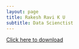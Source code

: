 ```yaml
---
layout: page
title: Rakesh Ravi K U 
subtitle: Data Scienctist
---
```


<a href="assets/Profile___Rakesh_Ravi_K_U-17.pdf" download="rakesh_ravi_cv.csv">Click here to download</a>
